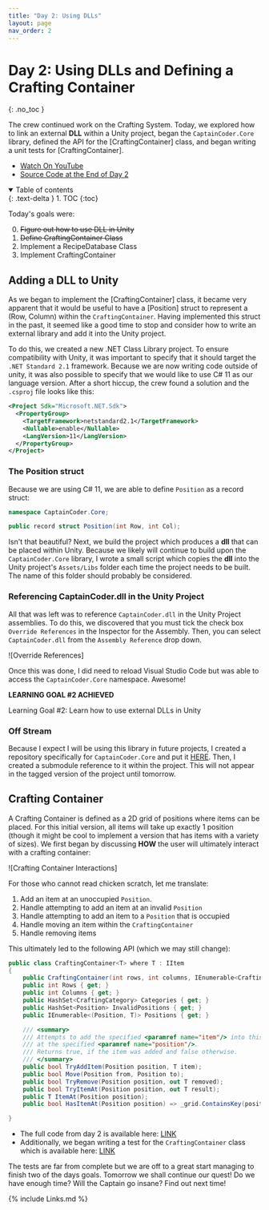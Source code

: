 ```yaml
---
title: "Day 2: Using DLLs"
layout: page
nav_order: 2
---
```


# Day 2: Using DLLs and Defining a Crafting Container
{: .no_toc }

The crew continued work on the Crafting System. Today, we explored how to link
an external **DLL** within a Unity project, began the `CaptainCoder.Core`
library, defined the API for the [CraftingContainer] class, and began writing
a unit tests for [CraftingContainer].

* [Watch On YouTube](https://youtube.com/live/IA66jZh51h8)
* [Source Code at the End of Day 2](https://github.com/CaptainCoderOrg/CraftingSystem/tree/end-of-day-2)

<details open markdown="block">
  <summary>
    Table of contents
  </summary>
  {: .text-delta }
1. TOC
{:toc}
</details>

Today's goals were:

0. ~~Figure out how to use DLL in Unity~~
1. ~~Define CraftingContainer Class~~
2. Implement a RecipeDatabase Class
3. Implement CraftingContainer 


## Adding a DLL to Unity

As we began to implement the [CraftingContainer] class, it became very apparent
that it would be useful to have a [Position] struct to represent a (Row, Column)
within the `CraftingContainer`. Having implemented this struct in the past, it seemed
like a good time to stop and consider how to write an external library and add it
into the Unity project.

To do this, we created a new .NET Class Library project. To ensure compatibility
with Unity, it was important to specify that it should target the `.NET Standard
2.1` framework. Because we are now writing code outside of unity, it was also possible
to specify that we would like to use C# 11 as our language version. After a short hiccup,
the crew found a solution and the `.csproj` file looks like this:

```xml
<Project Sdk="Microsoft.NET.Sdk">
  <PropertyGroup>
    <TargetFramework>netstandard2.1</TargetFramework>
    <Nullable>enable</Nullable>
    <LangVersion>11</LangVersion>
  </PropertyGroup>
</Project>
```

### The Position struct

Because we are using C# 11, we are able to define `Position` as a record struct:

```csharp
namespace CaptainCoder.Core;

public record struct Position(int Row, int Col);
```

Isn't that beautiful? Next, we build the project which produces a **dll** that
can be placed within Unity. Because we likely will continue to build upon the
`CaptainCoder.Core` library, I wrote a small script which copies the **dll**
into the Unity project's `Assets/Libs` folder each time the project needs to be
built. The name of this folder should probably be considered.

### Referencing CaptainCoder.dll in the Unity Project

All that was left was to reference `CaptainCoder.dll` in the Unity Project
assemblies. To do this, we discovered that you must tick the check box `Override
References` in the Inspector for the Assembly. Then, you can select
`CaptainCoder.dll` from the `Assembly Reference` drop down.

![Override References]

Once this was done, I did need to reload Visual Studio Code but was able to 
access the `CaptainCoder.Core` namespace. Awesome! 

**LEARNING GOAL #2 ACHIEVED**

Learning Goal #2: Learn how to use external DLLs in Unity

### Off Stream

Because I expect I will be using this library in future projects, I created a
repository specifically for `CaptainCoder.Core` and put it
[HERE](https://github.com/CaptainCoderOrg/CaptainCoder.Core). Then, I created a
submodule reference to it within the project. This will not appear in the tagged
version of the project until tomorrow.

## Crafting Container

A Crafting Container is defined as a 2D grid of positions where items can be
placed. For this initial version, all items will take up exactly 1 position
(though it might be cool to implement a version that has items with a variety of
sizes). We first began by discussing **HOW** the user will ultimately interact
with a crafting container:

![Crafting Container Interactions]

For those who cannot read chicken scratch, let me translate:

1. Add an item at an unoccupied `Position`.
2. Handle attempting to add an item at an invalid `Position`
3. Handle attempting to add an item to a `Position` that is occupied
4. Handle moving an item within the `CraftingContainer`
5. Handle removing items

This ultimately led to the following API (which we may still change):

```csharp
public class CraftingContainer<T> where T : IItem
{
    public CraftingContainer(int rows, int columns, IEnumerable<CraftingCategory> categories, IEnumerable<Position> invalidPositions = null);
    public int Rows { get; }
    public int Columns { get; }
    public HashSet<CraftingCategory> Categories { get; }
    public HashSet<Position> InvalidPositions { get; }
    public IEnumerable<(Position, T)> Positions { get; }

    /// <summary>
    /// Attempts to add the specified <paramref name="item"/> into this <see cref="CraftingContainer"/>
    /// at the specified <paramref name="position"/>. 
    /// Returns true, if the item was added and false otherwise.
    /// </summary>
    public bool TryAddItem(Position position, T item);
    public bool Move(Position from, Position to);
    public bool TryRemove(Position position, out T removed);
    public bool TryItemAt(Position position, out T result);
    public T ItemAt(Position position);
    public bool HasItemAt(Position position) => _grid.ContainsKey(position);

}
```

* The full code from day 2 is available here: [LINK](https://github.com/CaptainCoderOrg/CraftingSystem/blob/end-of-day-2/RPG%20Crafting%20System/Assets/CaptainCoder/CraftingSystem/CraftingContainer.cs)
* Additionally, we began writing a test for the `CraftingContainer` class which is available here: [LINK](https://github.com/CaptainCoderOrg/CraftingSystem/blob/end-of-day-2/RPG%20Crafting%20System/Assets/Crafting%20Tests/CaptainCoder/CraftingSystem/CraftingContainerTest.cs)

The tests are far from complete but we are off to a great start managing to
finish two of the days goals. Tomorrow we shall continue our quest! Do we have
enough time? Will the Captain go insane? Find out next time!

{% include Links.md %}